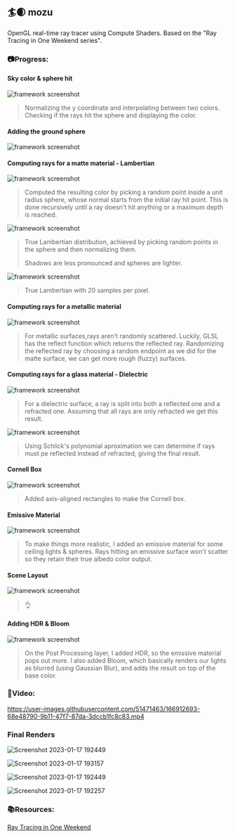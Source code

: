 
## 🏄🌒 mozu

OpenGL real-time ray tracer using Compute Shaders. Based on the "Ray Tracing in One Weekend series".

### 📷Progress:

#### Sky color & sphere hit

![framework screenshot](mozu/screens/1.png "First trial")
> Normalizing the y coordinate and interpolating between two colors. Checking if the rays hit the sphere and displaying the color.

#### Adding the ground sphere

![framework screenshot](mozu/screens/2.png "Ground sphere & coloring both using the normals")

#### Computing rays for a matte material - Lambertian
![framework screenshot](mozu/screens/3-unit-sph.png "Lambertian scattering")
> Computed the resulting color by picking a random point inside a unit radius sphere, whose normal starts from the initial ray hit point. This is done recursively until a ray doesn't hit anything or a maximum depth is reached.

![framework screenshot](mozu/screens/3-unit-vec.png "Lambertian scattering w/ unit vector method")
> True Lambertian distribution, achieved by picking random points in the sphere and then normalizing them.
> 
> Shadows are less pronounced and spheres are lighter.

![framework screenshot](mozu/screens/3-20samples.png "Lambertian scattering w/ unit vector method and 20 samples")
> True Lambertian with 20 samples per pixel.
#### Computing rays for a metallic material 
![framework screenshot](mozu/screens/4.png "Scattering for two metallic materials with roughness 0.8 & 0.3")
> For metallic surfaces,rays aren't randomly scattered. Luckily, GLSL has the reflect function which returns the reflected ray. Randomizing the reflected ray by choosing a random endpoint as we did for the matte surface, we can get more rough (fuzzy) surfaces.

#### Computing rays for a glass material - Dielectric
![framework screenshot](mozu/screens/5.png "Refraction on a dielectric surface")
>For a dielectric surface, a ray is split into both a reflected one and a refracted one. Assuming that all rays are only refracted we get this result.

![framework screenshot](mozu/screens/6.png "Refraction & reflection on a dielectric surface")
>Using Schlick's polynomial aproximation we can determine if rays must pe reflected instead of refracted, giving the final result.

#### Cornell Box
![framework screenshot](mozu/screens/7.png "Cornell box")
>Added axis-aligned rectangles to make the Cornell box.

#### Emissive Material

![framework screenshot](mozu/screens/8.png "Emissive Materials")
>To make things more realistic, I added an emissive material for some ceiling lights & spheres. Rays hitting an emissive surface won't scatter so they retain their true albedo color output.

#### Scene Layout
![framework screenshot](mozu/screens/9.png "Scene Layout")
>👌

#### Adding HDR & Bloom
![framework screenshot](mozu/screens/10.png "Post Processing Result")
> On the Post Processing layer, I added HDR, so the emissive material pops out more. I also added Bloom, which basically renders our lights as blurred (using Gaussian Blur), and adds the result on top of the base color.

### 🎥Video:

https://user-images.githubusercontent.com/51471463/166912693-68e48790-9b11-47f7-87da-3dccb1fc8c83.mp4

### Final Renders

![Screenshot 2023-01-17 192449](https://user-images.githubusercontent.com/51471463/212982600-8c67b247-cc3d-474b-a999-d74879d1edbc.png)

![Screenshot 2023-01-17 193157](https://user-images.githubusercontent.com/51471463/212982639-bc29bab3-2c88-4e45-8581-a3da4c36a5b2.png)

![Screenshot 2023-01-17 192449](https://user-images.githubusercontent.com/51471463/236852336-6c98419d-b3d0-4247-bbec-21a2603d7b12.png)

![Screenshot 2023-01-17 192257](https://user-images.githubusercontent.com/51471463/236852411-a4ea6c70-dfe6-4e9a-9e6c-1f4fdb6dda13.png)


### 📚Resources:

[Ray Tracing in One Weekend](https://raytracing.github.io/)
